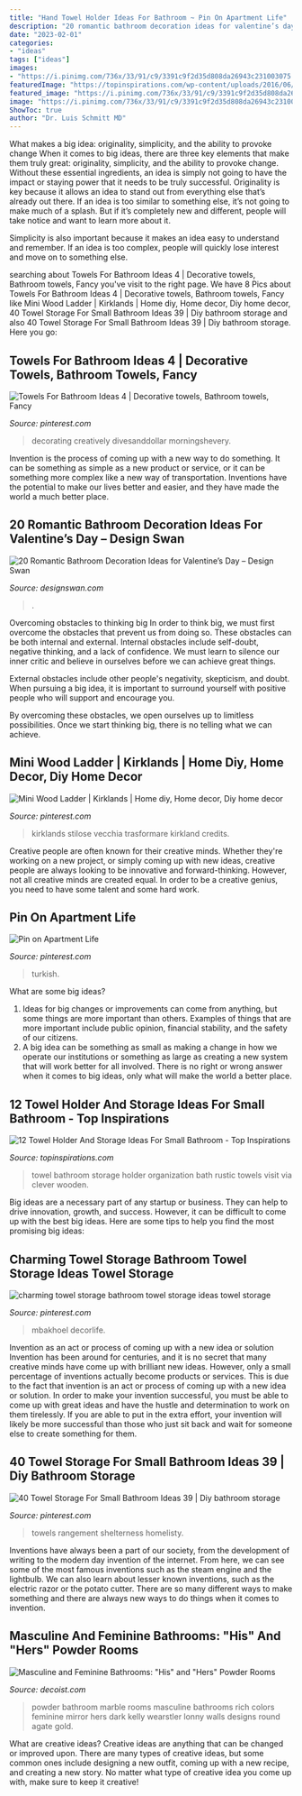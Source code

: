 ```yaml
---
title: "Hand Towel Holder Ideas For Bathroom ~ Pin On Apartment Life"
description: "20 romantic bathroom decoration ideas for valentine’s day – design swan"
date: "2023-02-01"
categories:
- "ideas"
tags: ["ideas"]
images:
- "https://i.pinimg.com/736x/33/91/c9/3391c9f2d35d808da26943c231003075.jpg"
featuredImage: "https://topinspirations.com/wp-content/uploads/2016/06/Bathroom-Storage-Ideas-Rustic-Wooden-Towel-Holder-Clever-Towel-Holder-For-Bathroom-633x855.jpg"
featured_image: "https://i.pinimg.com/736x/33/91/c9/3391c9f2d35d808da26943c231003075.jpg"
image: "https://i.pinimg.com/736x/33/91/c9/3391c9f2d35d808da26943c231003075.jpg"
ShowToc: true
author: "Dr. Luis Schmitt MD"
---
```



What makes a big idea: originality, simplicity, and the ability to provoke change
When it comes to big ideas, there are three key elements that make them truly great: originality, simplicity, and the ability to provoke change. Without these essential ingredients, an idea is simply not going to have the impact or staying power that it needs to be truly successful.
 Originality is key because it allows an idea to stand out from everything else that’s already out there. If an idea is too similar to something else, it’s not going to make much of a splash. But if it’s completely new and different, people will take notice and want to learn more about it.

Simplicity is also important because it makes an idea easy to understand and remember. If an idea is too complex, people will quickly lose interest and move on to something else.

	

		
searching about Towels For Bathroom Ideas 4 | Decorative towels, Bathroom towels, Fancy you've visit to the right page. We have 8 Pics about Towels For Bathroom Ideas 4 | Decorative towels, Bathroom towels, Fancy like Mini Wood Ladder | Kirklands | Home diy, Home decor, Diy home decor, 40 Towel Storage For Small Bathroom Ideas 39 | Diy bathroom storage and also 40 Towel Storage For Small Bathroom Ideas 39 | Diy bathroom storage. Here you go:
		
    
## Towels For Bathroom Ideas 4 | Decorative Towels, Bathroom Towels, Fancy

<img loading=lazy src="https://i.pinimg.com/originals/f4/9d/18/f49d18b2c6852eacd8040f680664b131.jpg" onerror="this.onerror=null;this.src='https://tse1.mm.bing.net/th?id=OIP.VAmipLDsvjrVg-zRiX2hgAHaJ3&amp;pid=15.1';" alt="Towels For Bathroom Ideas 4 | Decorative towels, Bathroom towels, Fancy">

_Source: pinterest.com_

>decorating creatively divesanddollar morningshevery. 

	

Invention is the process of coming up with a new way to do something. It can be something as simple as a new product or service, or it can be something more complex like a new way of transportation. Inventions have the potential to make our lives better and easier, and they have made the world a much better place.

    
## 20 Romantic Bathroom Decoration Ideas For Valentine’s Day – Design Swan

<img loading=lazy src="https://img.designswan.com/2016/01/romanticBath/13.jpg" onerror="this.onerror=null;this.src='https://tse4.mm.bing.net/th?id=OIP.896MUmaWmCpt8KMaSftbzAHaME&amp;pid=15.1';" alt="20 Romantic Bathroom Decoration Ideas for Valentine’s Day – Design Swan">

_Source: designswan.com_

>. 

	

Overcoming obstacles to thinking big
In order to think big, we must first overcome the obstacles that prevent us from doing so. These obstacles can be both internal and external.
Internal obstacles include self-doubt, negative thinking, and a lack of confidence. We must learn to silence our inner critic and believe in ourselves before we can achieve great things.

External obstacles include other people's negativity, skepticism, and doubt. When pursuing a big idea, it is important to surround yourself with positive people who will support and encourage you.

By overcoming these obstacles, we open ourselves up to limitless possibilities. Once we start thinking big, there is no telling what we can achieve.

    
## Mini Wood Ladder | Kirklands | Home Diy, Home Decor, Diy Home Decor

<img loading=lazy src="https://i.pinimg.com/736x/03/66/da/0366dadd311c42decafbf8133bffc4eb.jpg" onerror="this.onerror=null;this.src='https://tse2.mm.bing.net/th?id=OIP.XhK9gZDRso27tGTuolxURgHaHa&amp;pid=15.1';" alt="Mini Wood Ladder | Kirklands | Home diy, Home decor, Diy home decor">

_Source: pinterest.com_

>kirklands stilose vecchia trasformare kirkland credits. 

	

Creative people are often known for their creative minds. Whether they're working on a new project, or simply coming up with new ideas, creative people are always looking to be innovative and forward-thinking. However, not all creative minds are created equal. In order to be a creative genius, you need to have some talent and some hard work.

    
## Pin On Apartment Life

<img loading=lazy src="https://i.pinimg.com/736x/33/91/c9/3391c9f2d35d808da26943c231003075.jpg" onerror="this.onerror=null;this.src='https://tse1.mm.bing.net/th?id=OIP.3TOZQq1xXp8ZmHUMKXWa4wHaJ3&amp;pid=15.1';" alt="Pin on Apartment Life">

_Source: pinterest.com_

>turkish. 

	

What are some big ideas?
1. Ideas for big changes or improvements can come from anything, but some things are more important than others. Examples of things that are more important include public opinion, financial stability, and the safety of our citizens.
2. A big idea can be something as small as making a change in how we operate our institutions or something as large as creating a new system that will work better for all involved. There is no right or wrong answer when it comes to big ideas, only what will make the world a better place.

    
## 12 Towel Holder And Storage Ideas For Small Bathroom - Top Inspirations

<img loading=lazy src="https://topinspirations.com/wp-content/uploads/2016/06/Bathroom-Storage-Ideas-Rustic-Wooden-Towel-Holder-Clever-Towel-Holder-For-Bathroom-633x855.jpg" onerror="this.onerror=null;this.src='https://tse2.mm.bing.net/th?id=OIP.FZYvT2fW8rkYMg4qKsqHzwHaKA&amp;pid=15.1';" alt="12 Towel Holder And Storage Ideas For Small Bathroom - Top Inspirations">

_Source: topinspirations.com_

>towel bathroom storage holder organization bath rustic towels visit via clever wooden. 

	

Big ideas are a necessary part of any startup or business. They can help to drive innovation, growth, and success. However, it can be difficult to come up with the best big ideas. Here are some tips to help you find the most promising big ideas: 

    
## Charming Towel Storage Bathroom Towel Storage Ideas Towel Storage

<img loading=lazy src="https://i.pinimg.com/originals/55/d8/20/55d8203dd769048c977c774f88512d2f.jpg" onerror="this.onerror=null;this.src='https://tse1.mm.bing.net/th?id=OIP.MiaXzvA9uM7po6QFKC7TkAHaK5&amp;pid=15.1';" alt="charming towel storage bathroom towel storage ideas towel storage">

_Source: pinterest.com_

>mbakhoel decorlife. 

	

Invention as an act or process of coming up with a new idea or solution
Invention has been around for centuries, and it is no secret that many creative minds have come up with brilliant new ideas. However, only a small percentage of inventions actually become products or services. This is due to the fact that invention is an act or process of coming up with a new idea or solution. In order to make your invention successful, you must be able to come up with great ideas and have the hustle and determination to work on them tirelessly. If you are able to put in the extra effort, your invention will likely be more successful than those who just sit back and wait for someone else to create something for them.

    
## 40 Towel Storage For Small Bathroom Ideas 39 | Diy Bathroom Storage

<img loading=lazy src="https://i.pinimg.com/736x/45/c0/5b/45c05b5a75179ee4b02266e550dc80ea.jpg" onerror="this.onerror=null;this.src='https://tse1.mm.bing.net/th?id=OIP.cKXqXkinehX4kVj6Rrrv-gHaLF&amp;pid=15.1';" alt="40 Towel Storage For Small Bathroom Ideas 39 | Diy bathroom storage">

_Source: pinterest.com_

>towels rangement shelterness homelisty. 

	

Inventions have always been a part of our society, from the development of writing to the modern day invention of the internet. From here, we can see some of the most famous inventions such as the steam engine and the lightbulb. We can also learn about lesser known inventions, such as the electric razor or the potato cutter. There are so many different ways to make something and there are always new ways to do things when it comes to invention.

    
## Masculine And Feminine Bathrooms: &quot;His&quot; And &quot;Hers&quot; Powder Rooms

<img loading=lazy src="http://cdn.decoist.com/wp-content/uploads/2013/05/Marble-bathroom-in-rich-colors.jpg" onerror="this.onerror=null;this.src='https://tse4.mm.bing.net/th?id=OIP.5xmMG5D5u3uY9Yjcv42-fAHaLH&amp;pid=15.1';" alt="Masculine and Feminine Bathrooms: &quot;His&quot; and &quot;Hers&quot; Powder Rooms">

_Source: decoist.com_

>powder bathroom marble rooms masculine bathrooms rich colors feminine mirror hers dark kelly wearstler lonny walls designs round agate gold. 

	

What are creative ideas?
Creative ideas are anything that can be changed or improved upon. There are many types of creative ideas, but some common ones include designing a new outfit, coming up with a new recipe, and creating a new story. No matter what type of creative idea you come up with, make sure to keep it creative!


